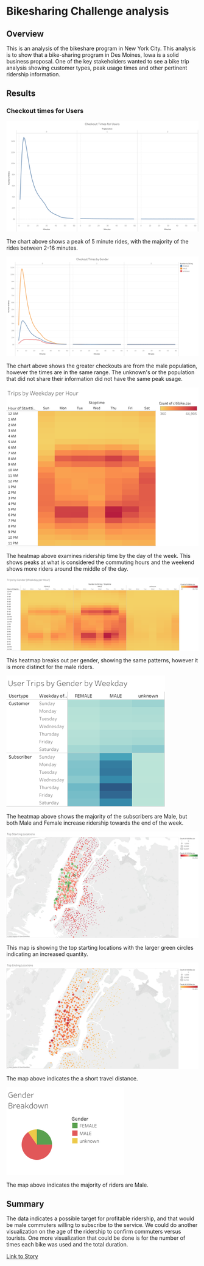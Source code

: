 # Bikesharing Challenge analysis

## Overview
This is an analysis of the bikeshare program in New York City. This analysis is to show that a bike-sharing program in Des Moines, Iowa is a solid business proposal. One of the key stakeholders wanted to see a bike trip analysis showing customer types, peak usage times and other pertinent ridership information. 

## Results
### Checkout times for Users

![Checkout Times for Users](https://github.com/pcar22/bikesharing/blob/main/images/Checkout%20Times%20for%20Users.png)

The chart above shows a peak of 5 minute rides, with the majority of the rides between 2-16 minutes.

![Checkout Times by Gender](https://github.com/pcar22/bikesharing/blob/main/images/Checkout%20Times%20by%20Gender.png)

The chart above shows the greater checkouts are from the male population, however the times are in the same range. The unknown's or the population that did not share their information did not have the same peak usage.

![Trips by Weekday per Hour](https://github.com/pcar22/bikesharing/blob/main/images/Trips%20by%20Weekday%20per%20Hour.png)

The heatmap above examines ridership time by the day of the week. This shows peaks at what is considered the commuting hours and the weekend shows more riders around the middle of the day.

![Trips by Gender (Weekday per Hour](https://github.com/pcar22/bikesharing/blob/main/images/Trips%20by%20Gender%20(Weekday%20per%20Hour).png)

This heatmap breaks out per gender, showing the same patterns, however it is more distinct for the male riders.

![User Trips by Gender by Weekday](https://github.com/pcar22/bikesharing/blob/main/images/User%20Trips%20by%20Gender%20by%20Weekday.png)

The heatmap above shows the majority of the subscribers are Male, but both Male and Female increase ridership towards the end of the week.

![Top Starting Locations](https://github.com/pcar22/bikesharing/blob/main/images/Top%20Starting%20Locations.png)

This map is showing the top starting locations with the larger green circles indicating an increased quantity.

![Top Ending Locations](https://github.com/pcar22/bikesharing/blob/main/images/Top%20Ending%20Locations.png)

The map above indicates the a short travel distance.

![Gender Breakdown](https://github.com/pcar22/bikesharing/blob/main/images/Gender%20Breakdown.png)

The map above indicates the majority of riders are Male.

## Summary
The data indicates a possible target for profitable ridership, and that would be male commuters willing to subscribe to the service. We could do another visualization on the age of the ridership to confirm commuters versus tourists. One more visualization that could be done is for the number of times each bike was used and the total duration.

[Link to Story](https://public.tableau.com/shared/Y7JZKR4MC?:display_count=n&:origin=viz_share_link)


